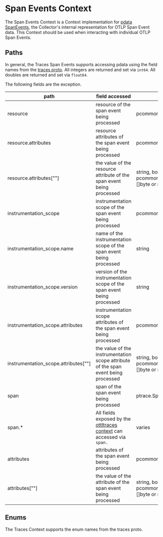 # Span Events Context

The Span Events Context is a Context implementation for [pdata SpanEvents](https://github.com/open-telemetry/opentelemetry-collector/blob/main/pdata/ptrace/generated_traces.go), the Collector's internal representation for OTLP Span Event data.  This Context should be used when interacting with individual OTLP Span Events.

## Paths
In general, the Traces Span Events supports accessing pdata using the field names from the [traces proto](https://github.com/open-telemetry/opentelemetry-proto/blob/main/opentelemetry/proto/trace/v1/trace.proto).  All integers are returned and set via `int64`.  All doubles are returned and set via `float64`.

The following fields are the exception.

| path                                   | field accessed                                                                                                                                                                    | type                                                                    |
|----------------------------------------|-----------------------------------------------------------------------------------------------------------------------------------------------------------------------------------|-------------------------------------------------------------------------|
| resource                               | resource of the span event being processed                                                                                                                                        | pcommon.Resource                                                        |
| resource.attributes                    | resource attributes of the span event being processed                                                                                                                             | pcommon.Map                                                             |
| resource.attributes\[""\]              | the value of the resource attribute of the span event being processed                                                                                                             | string, bool, int64, float64, pcommon.Map, pcommon.Slice, []byte or nil |
| instrumentation_scope                  | instrumentation scope of the span event being processed                                                                                                                           | pcommon.InstrumentationScope                                            |
| instrumentation_scope.name             | name of the instrumentation scope of the span event being processed                                                                                                               | string                                                                  |
| instrumentation_scope.version          | version of the instrumentation scope of the span event being processed                                                                                                            | string                                                                  |
| instrumentation_scope.attributes       | instrumentation scope attributes of the span event being processed                                                                                                                | pcommon.Map                                                             |
| instrumentation_scope.attributes\[""\] | the value of the instrumentation scope attribute of the span event being processed                                                                                                | string, bool, int64, float64, pcommon.Map, pcommon.Slice, []byte or nil |
| span                                   | span of the span event being processed                                                                                                                                            | ptrace.Span                                                             |
| span.*                                 | All fields exposed by the [ottltraces context](https://github.com/open-telemetry/opentelemetry-collector-contrib/tree/main/pkg/ottl/contexts/ottltraces) can accessed via `span.` | varies                                                                  |
| attributes                             | attributes of the span event being processed                                                                                                                                      | pcommon.Map                                                             |
| attributes\[""\]                       | the value of the attribute of the span event being processed                                                                                                                      | string, bool, int64, float64, pcommon.Map, pcommon.Slice, []byte or nil |

## Enums

The Traces Context supports the enum names from the traces proto.
